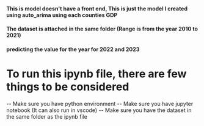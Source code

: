 #### This is model doesn't have a front end, This is just the model I created using auto_arima using each counties GDP
#### The dataset is attached in the same folder (Range is from the year 2010 to 2021)
#### predicting the value for the year for 2022 and 2023

# To run this ipynb file, there are few things to be considered
-- Make sure you have python environment
-- Make sure you have jupyter notebook (It can also run in vscode)
-- Make sure you have the dataset in the same folder as the ipynb file





